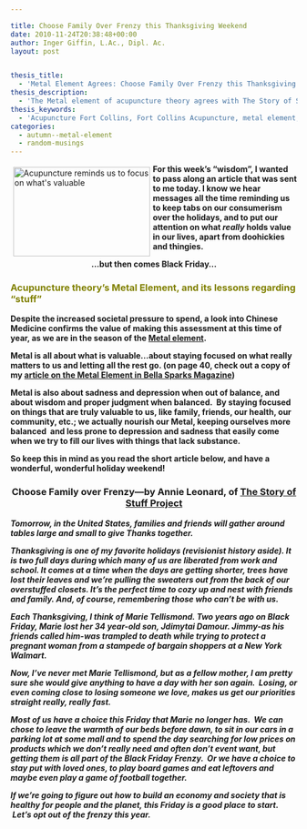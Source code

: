 ```yaml
---

title: Choose Family Over Frenzy this Thanksgiving Weekend
date: 2010-11-24T20:38:48+00:00
author: Inger Giffin, L.Ac., Dipl. Ac.
layout: post


thesis_title:
  - 'Metal Element Agrees: Choose Family Over Frenzy this Thanksgiving'
thesis_description:
  - 'The Metal element of acupuncture theory agrees with The Story of Stuff: Choose what actually brings us value, over mindless STUFF, this holiday'
thesis_keywords:
  - 'Acupuncture Fort Collins, Fort Collins Acupuncture, metal element, '
categories:
  - autumn--metal-element
  - random-musings
---
```

<img class="" style="margin: 5px; border: 0pt none;" title="Acupuncture reminds us what is valuable." src="https://origin.ih.constantcontact.com/fs085/1102844965003/img/53.jpg" alt="Acupuncture reminds us to focus on what's valuable" width="240" height="157" align="left" border="0" hspace="5" vspace="5" />

<div>
  <strong>For this week&#8217;s &#8220;wisdom&#8221;, I wanted to pass along an article that was sent to me today. I know we hear messages all the time reminding us to keep tabs on our consumerism over the holidays, and to put our attention on what</strong><strong><em> really</em></strong><strong> holds value in our lives, apart from doohickies and thingies.</strong>
</div>

<p style="text-align: center;">
  <strong><strong>&#8230;but then comes Black Friday&#8230;</strong></strong>
</p>

<div>
  <h3>
    <span style="color: #808000;"><strong>Acupuncture theory&#8217;s Metal Element, and its lessons regarding &#8220;stuff&#8221;</strong></span>
  </h3>
  
  <p>
    <strong>Despite the increased societal pressure to spend, a look into Chinese Medicine confirms the value of making this assessment at this time of year, as we are in the season of the <a href="http://www.wisdomwaysacupuncture.com/2017/10/15/metal-element-video-live/">Metal element</a>.  </strong>
  </p>
  
  <p>
    <strong>Metal is all about what is valuable&#8230;about staying focused on what really matters to us and letting all the rest go. (on page 40, check out a copy of my <a href="http://www.wisdomwaysacupuncture.com/2016/11/05/metal-season-the-time-for-learning-about-letting-go-but-that-whats-of-value-remains/" target="_blank" rel="noopener">article on the Metal Element in Bella Sparks Magazine</a>)</strong>
  </p>
  
  <p>
    <strong>Metal is also about sadness and depression when out of balance, and about wisdom and proper judgment when balanced.  By staying focused on things that are truly valuable to us, like family, friends, our health, our community, etc.; we actually nourish our Metal, keeping ourselves more balanced  and less prone to depression and sadness that easily come when we try to fill our lives with things that lack substance.</strong>
  </p>
  
  <p>
    <strong>So keep this in mind as you read the short article below, and have a wonderful, wonderful holiday weekend!</strong>
  </p>
  
  <h3 style="text-align: center;">
    <strong>Choose Family over Frenzy&#8212;by Annie Leonard, of <a href="http://r20.rs6.net/tn.jsp?llr=lem6kddab&et=1103970353429&s=0&e=001ZEU46hwRMqFCDJRB5KjbStUt_lE59_dAKKh5n3kTc2ZxX4tP3NanYikYLc-iZ2k4FiIFRexTHlC1KxhpcdQKMKWr1CAQZrYRiEqxPSuHnFUP9-4J6D9qKg==" target="_blank" rel="noopener">The Story of Stuff Project</a></strong>
  </h3>
  
  <p>
    <strong> <em>Tomorrow, in the United States, families and friends will gather around tables large and small to give Thanks together.</em></strong>
  </p>
  
  <p>
    <em><strong>Thanksgiving is one of my favorite holidays (revisionist history aside). It is two full days during which many of us are liberated from work and school. It comes at a time when the days are getting shorter, trees have lost their leaves and we&#8217;re pulling the sweaters out from the back of our overstuffed closets. It&#8217;s the perfect time to cozy up and nest with friends and family. And, of course, remembering those who can&#8217;t be with us.</strong></em>
  </p>
  
  <p>
    <em><strong>Each Thanksgiving, I think of Marie Tellismond. Two years ago on Black Friday, Marie lost her 34 year-old son, Jdimytai Damour. Jimmy-as his friends called him-was trampled to death while trying to protect a pregnant woman from a stampede of bargain shoppers at a New York Walmart.</strong></em>
  </p>
  
  <p>
    <em><strong>Now, I&#8217;ve never met Marie Tellismond, but as a fellow mother, I am pretty sure she would give anything to have a day with her son again.  Losing, or even coming close to losing someone we love, makes us get our priorities straight really, really fast.</strong></em>
  </p>
  
  <p>
    <em><strong>Most of us have a choice this Friday that Marie no longer has.  We can chose to leave the warmth of our beds before dawn, to sit in our cars in a parking lot at some mall and to spend the day searching for low prices on products which we don&#8217;t really need and often don&#8217;t event want, but getting them is all part of the Black Friday Frenzy.  Or we have a choice to stay put with loved ones, to play board games and eat leftovers and maybe even play a game of football together.</strong></em>
  </p>
  
  <p>
    <em><strong>If we&#8217;re going to figure out how to build an economy and society that is healthy for people and the planet, this Friday is a good place to start.  Let&#8217;s opt out of the frenzy this year.</strong></em>
  </p>
</div>

&nbsp;